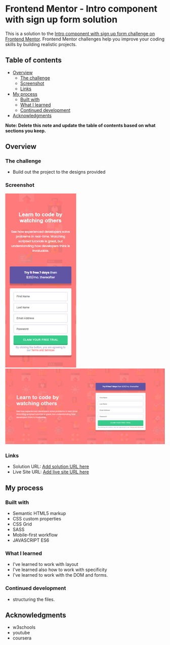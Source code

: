 # Frontend Mentor - Intro component with sign up form solution

This is a solution to the [Intro component with sign up form challenge on Frontend Mentor](https://www.frontendmentor.io/challenges/intro-component-with-signup-form-5cf91bd49edda32581d28fd1). Frontend Mentor challenges help you improve your coding skills by building realistic projects. 

## Table of contents

- [Overview](#overview)
  - [The challenge](#the-challenge)
  - [Screenshot](#screenshot)
  - [Links](#links)
- [My process](#my-process)
  - [Built with](#built-with)
  - [What I learned](#what-i-learned)
  - [Continued development](#continued-development)
- [Acknowledgments](#acknowledgments)

**Note: Delete this note and update the table of contents based on what sections you keep.**

## Overview

### The challenge

- Build out the project to the designs provided

### Screenshot

![](./screenshot.png)
![](./screenshot2.png)

### Links

- Solution URL: [Add solution URL here](https://your-solution-url.com)
- Live Site URL: [Add live site URL here](https://yamanx8.github.io/intro-component-with-signup-form-marster/index.html)

## My process

### Built with

- Semantic HTML5 markup
- CSS custom properties
- CSS Grid
- SASS
- Mobile-first workflow
- JAVASCRIPT ES6

### What I learned

- I've learned to work with layout
- I've learned also how to work with specificity
- I've learned to work with the DOM and forms.
### Continued development

- structuring the files.

## Acknowledgments

- w3schools
- youtube
- coursera